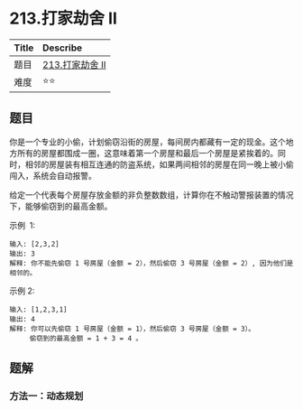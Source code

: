 # 213.打家劫舍 II

| Title | Describe                                                             |
| :---- | :------------------------------------------------------------------- |
| 题目  | [213.打家劫舍 II](https://leetcode-cn.com/problems/house-robber-ii/) |
| 难度  | ⭐⭐                                                                 |

## 题目

你是一个专业的小偷，计划偷窃沿街的房屋，每间房内都藏有一定的现金。这个地方所有的房屋都围成一圈，这意味着第一个房屋和最后一个房屋是紧挨着的。同时，相邻的房屋装有相互连通的防盗系统，如果两间相邻的房屋在同一晚上被小偷闯入，系统会自动报警。

给定一个代表每个房屋存放金额的非负整数数组，计算你在不触动警报装置的情况下，能够偷窃到的最高金额。

示例  1:

```
输入: [2,3,2]
输出: 3
解释: 你不能先偷窃 1 号房屋（金额 = 2），然后偷窃 3 号房屋（金额 = 2）, 因为他们是相邻的。
```

示例 2:

```
输入: [1,2,3,1]
输出: 4
解释: 你可以先偷窃 1 号房屋（金额 = 1），然后偷窃 3 号房屋（金额 = 3）。
     偷窃到的最高金额 = 1 + 3 = 4 。
```

## 题解

### 方法一：动态规划

<!-- 为什么感觉这道题与**309.最佳买卖股票时机冷冻期**神似，主要是股票如果当天发生了交易，那么第二天就会进入冷冻期。当然，这题更简单多了，没那么多复杂的判断，这里就是偷窃了一个房屋后，相邻的下一个房屋便不能再偷窃，否则会报警。

先试试动态规划三部曲，看看有没有用，没用再说！

1. 确定 dp 含义

还是那个套路，dp[i]往往和 dp[i-1]、dp[i+1]会有着某种关系。

那么 dp[i]可以表示第 i 个房屋能偷窃的最高总金额。

2. 建立 dp 关系(建立状态转移方程)

- 若偷窃了当前的房屋，那么前一个房屋便不能偷窃

```
dp[i] = nums[i] + dp[i-2];
```

- 若前一个房屋偷窃了，那么当前的房屋便不可以偷窃

```
dp[i] = dp[i-1];
```

最后要取能偷窃最大价值的方案，那么就是：

```
dp[i] = Math.max(nums[i] + dp[i-2],  dp[i-1]);
```

3. 确定边界值。

```javascript
// 一间房屋
dp[0] = nums[0];

// 两间房屋
dp[1] = Math.max(nums[0], nums[1]);
```

#### 代码

```javascript
/**
 * @param {number[]} nums
 * @return {number}
 */
var rob = function(nums) {
  let n = nums.length;
  if (n === 0) return 0;
  if (n === 1) return nums[0];
  let dp = [nums[0], Math.max(nums[0], nums[1])];
  for (let i = 2; i < n; i++) {
    dp[i] = Math.max(nums[i] + dp[i - 2], dp[i - 1]);
  }
  return dp[n - 1];
};
``` -->
